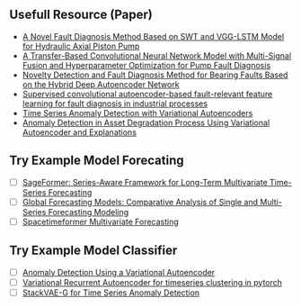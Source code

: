 ## Usefull Resource (Paper)
- [A Novel Fault Diagnosis Method Based on SWT and VGG-LSTM Model for Hydraulic Axial Piston Pump](https://www.mdpi.com/2077-1312/11/3/594)
- [A Transfer-Based Convolutional Neural Network Model with Multi-Signal Fusion and Hyperparameter Optimization for Pump Fault Diagnosis](https://www.mdpi.com/2077-1312/11/3/594)
- [Novelty Detection and Fault Diagnosis Method for Bearing Faults Based on the Hybrid Deep Autoencoder Network](https://www.mdpi.com/2079-9292/12/13/2826)
- [Supervised convolutional autoencoder-based fault-relevant feature learning for fault diagnosis in industrial processes](https://www.sciencedirect.com/science/article/abs/pii/S1876107021007021?via%3Dihub)
- [Time Series Anomaly Detection with Variational Autoencoders](https://www.researchgate.net/publication/334223668_Time_Series_Anomaly_Detection_with_Variational_Autoencoders)
- [Anomaly Detection in Asset Degradation Process Using Variational Autoencoder and Explanations](https://www.mdpi.com/1424-8220/22/1/291)


## Try Example Model Forecating
- [ ] [SageFormer: Series-Aware Framework for Long-Term Multivariate Time-Series Forecasting](https://github.com/zhangzw16/SageFormer)
- [ ] [Global Forecasting Models: Comparative Analysis of Single and Multi-Series Forecasting Modeling](https://cienciadedatos.net/documentos/py53-global-forecasting-models)
- [ ] [Spacetimeformer Multivariate Forecasting](https://github.com/QData/spacetimeformer)

## Try Example Model Classifier
- [ ] [Anomaly Detection Using a Variational Autoencoder](https://medium.com/@luc.frachon/anomaly-detection-using-a-variational-autoencoder-part-ii-beeb30f0d88f)
- [ ] [Variational Recurrent Autoencoder for timeseries clustering in pytorch](https://github.com/tejaslodaya/timeseries-clustering-vae)
- [ ] [StackVAE-G for Time Series Anomaly Detection](https://github.com/liwk16/StackVAE)
